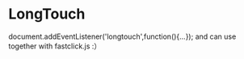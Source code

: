 # LongTouch
document.addEventListener('longtouch',function(){...});
and can use together with fastclick.js :）
